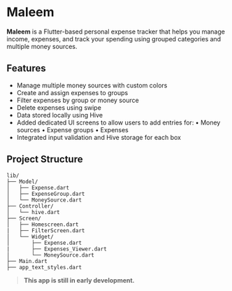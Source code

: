 # Maleem

**Maleem** is a Flutter-based personal expense tracker that helps you manage income, expenses, and track your spending using grouped categories and multiple money sources.

## Features

- Manage multiple money sources with custom colors
- Create and assign expenses to groups
- Filter expenses by group or money source
- Delete expenses using swipe
- Data stored locally using Hive
- Added dedicated UI screens to allow users to add entries for:
  • Money sources
  • Expense groups
  • Expenses
- Integrated input validation and Hive storage for each box


## Project Structure

```
lib/
├── Model/
│   ├── Expense.dart
│   ├── ExpenseGroup.dart
│   └── MoneySource.dart
├── Controller/
│   └── hive.dart
├── Screen/
│   ├── Homescreen.dart
|   ├── FilterScreen.dart
│   └── Widget/
│       ├── Expense.dart
|       ├── Expenses_Viewer.dart
│       └── MoneySource.dart
├── Main.dart
├── app_text_styles.dart
```

> **This app is still in early development.**